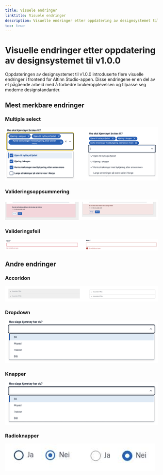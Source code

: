 ```yaml
---
title: Visuele endringer
linktitle: Visuele endringer
description: Visuelle endringer etter oppdatering av designsystemet til v1.0.0
toc: true
---
```


# Visuelle endringer etter oppdatering av designsystemet til v1.0.0

Oppdateringen av designsystemet til v1.0.0 introduserte flere visuelle endringer i frontend for Altinn Studio-appen.
Disse endringene er en del av et pågående arbeid med å forbedre brukeropplevelsen og tilpasse seg moderne designstandarder.

## Mest merkbare endringer

### Multiple select

![Multiple select component before and after](multiselect.png)

### Valideringsoppsummering

![Validation summary before and after](errorsummary.png)

### Valideringsfeil

![Validation errors before and after](errormessage.png)

## Andre endringer

### Accoridon

![Accordion before and after](accordion.png)

### Dropdown

![Dropdown before and after](dropdown.png)

### Knapper

![Buttons before and after](button.png)

### Radioknapper

![Radio buttons before and after](radio.png)
